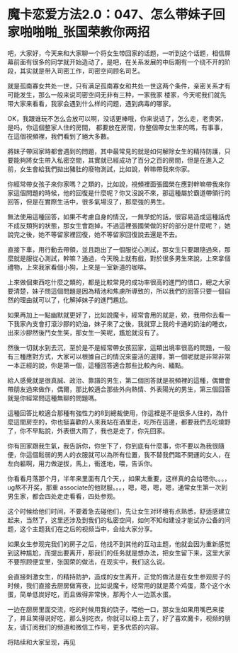 # 魔卡恋爱方法2.0：047、怎么带妹子回家啪啪啪_张国荣教你两招

吧，大家好，今天来和大家聊一个将女生带回家的话题，一听到这个话题，相信屏幕前面有很多的同学就开始造动了，是吧，在关系发展的中后期有一个绕不开的阶段，其实就是带入司密工作，司密空间顾名司艺。

就是孤南寡女共处一世，只有满足孤南寡女和共处一世这两个条件，亲密关系才有可能发生，那么一般来说司密空间无非有三种，一家我家 楼家，今天呢我们就先带大家来看看，我家会遇到什么样的问题，遇到病毒的哪家。

OK，我跟谁玩不怎么会放可以啊，没话更棒哦，你来说话了，怎么走，老贵粥，是吗，你這個整家人住的房間， 都要放在房間，你整個帶女生來的嗎，有事事，在這個視頻裡，我們看到了絕大多數。

將妹子帶回家時都會遇到的問題，其中最常見的就是如何解除女生的精持防護，只要能夠將女生帶入私密空間，其實就已經成功了百分之百的房間，但是在進入之前，女生會給我們拋出豬肚的廢物測試，比如說，幹嘛帶我來你家。

你經常帶女孩子來你家嗎？之類的，比如說，視頻裡面張國榮在應對幹嘛帶我來你家這個問題的時候，他的回復是什麼呢？你又沒說不來，那這種屬於霸道帶領行的回答，但是在實際生活中，很多氣場沒了，那麼強的男生。

無法使用這種回答，如果不考慮自身的情況，一無學蛇的話，很容易造成這種話虎不成反類狗的狀態，那女生會跑掉，不過這裡張國榮做的好的部分是什麼呢？，她說完之後，她不等留家裡回復，她不等留家回復說去還是不去。

直接下車，用行動去帶領，並且跑出了一個服從心測試，那女生只要跟隨過來，那麼就是服從心測試，幹嘛？通過，今天晚上就有戲，對於很多男生來說，上來拿個禮物，上來我家看個小狗，上來是一室新道的咖啡。

上來做個東西吃什麼之類的，都是比較常見的成功率很高的進門的借口，總之大家要清楚，妹子問這個問題是因為精池和焦慮所導致的，所以我們的回答只要一個自然的理由就可以了，化解掉妹子的進門尷尬。

如果再加上一點幽默就更好了，比如說魔卡，經常會用的就是，欸，我帶你去看一下我家內支會打滾沙膠的奶油，妹子來了之後，我就穿上我的卡通的奶油的睡衣，出來沙膠然後鬥女生笑，那女生一笑呢，尷尬就沒有了。

然後一切就水到去沉，至於是不是經常帶女孩回家，這類出境率很高的問題，一般有三種應對方式，大家可以根據自己的情況來靈活的選擇，第一個呢就是非常非常一本正經的說，你是第一個，這種回答適合那些比較內向、緬點。

給人感覺就是很真誠、政治、靠譜的男生，第二個回答就是視頻裡的這種，偶爾會帶朋友過來做作，偶爾，那比較適合那些外向熱情、外表陽光的男生，第三個回答就是你經常問這種無聊的問題嗎。

這種回答比較適合那種有強性力的8到總裁使用，你這裡是不是很多人住的，為什麼這間房空的，你也挺喜歡的人來我站在酒里走，吃所在這邊，都要我們去吃燒野了，你不早點說，外表很大雨了，我也是走了，你先回家。

你有回家跟我生氣，我告訴你，你坐下了，你到底有什麼事，你不要以為我很隨便，你這個鬆弱的男人的衣服就可以為所有位置，我不替我們踏不開運的女人，在左向軀啊，用力做逆拔，馬上，衝進地，喂，告诉你。

你看看月落那个月，半年来里面有几个天，，如果太重要，这样真的会给嗯你。。。，ug熬不开奖，那重 associate的他财服。。。，嗯，嗯，嗯，嗯，通常女生第一次到男生家，都会四处走走看看，四处参观。

这个时候给他们时间，不要着急去碰他们，先让女生对环境有点熟悉，舒适感建立起来，当然了，这里还涉及到我们的私密空间，如何不知和建设才能试办公备的问题，这个主题我们在之后的视频当中，会给大家分享。

如果女生参观完我们的房子之后，他找不到其他的互动主题，他就会因为重新感觉到这种尴尬，而提出要离开，那我们的任务就是想办法，把女生留下来，这里大家不要照顾便宜里，张国荣的做法，在现实中，我们这么说。

会直接刺激女生，的精持防护，造成的女生离开，正觉的做法是在女生参观房子的时候，我们直接去厨房做宵夜，比如说魔卡，经常用的就是蒸个鸡蛋，蒸个这个水蛋，简单低炭好吃，而且做得非常快，那两个人一边蒸水蛋。

一边在厨房里面交流，吃的时候用我的饶子，喂他一口，那女生如果用嘴巴来接了，并且笑得说好吃，那么别吃衣，你就可以稳上去了，好了喜欢魔卡，视频的朋友，请订阅我们的频道和微信工作号，更多优质的内容。

将陆续和大家呈现，再见